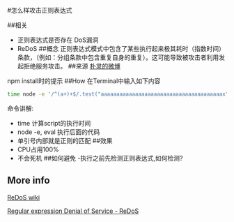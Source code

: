 #怎么样攻击正则表达式

##相关
- 正则表达式是否存在 DoS漏洞
- ReDoS
##概念
正则表达式模式中包含了某些执行起来极其耗时（指数时间）条款，（例如：分组条款中包含重复自身的重复）。这可能导致被攻击者利用发起拒绝服务攻击。
##来源
[朴灵的微博](http://weibo.com/1744667943/DBfnJ32TX)

npm install时的提示
##How
在Terminal中输入如下内容

```bash
time node -e '/^(a+)+$/.test("aaaaaaaaaaaaaaaaaaaaaaaaaaaaaaaaaaaaaaax")'
```
命令讲解:
- time 计算script的执行时间
- node -e, eval 执行后面的代码
- 单引号内部就是正则的匹配
##效果
- CPU占用100%
- 不会死机
##如何避免
-执行之前先检测正则表达式,如何检测?
## More info
[ReDoS wiki](https://en.wikipedia.org/wiki/ReDoS)

[Regular expression Denial of Service - ReDoS](https://www.owasp.org/index.php/Regular_expression_Denial_of_Service_-_ReDoS)